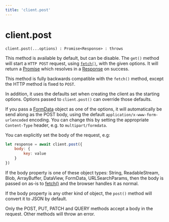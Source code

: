 ```yaml
---
title: 'client.post'
---
```

# client.post

```
client.post(...options) : Promise<Response> : throws
```

This method is available by default, but can be disable. The `get()` method will start a `HTTP POST` request, using [`fetch()`](https://developer.mozilla.org/en-US/docs/Web/API/fetch), with the given options. It will return a [Promise](https://developer.mozilla.org/en-US/docs/Web/JavaScript/Reference/Global_Objects/Promise) which resolves in a [Response](../response/) on success.

This method is fully backwards compatible with the `fetch()` method, except the HTTP method is fixed to `POST`.

In addition, it uses the defaults set when creating the client as the starting options. Options passed to `client.post()` can override those defaults.

If you pass a [FormData](../formdata/) object as one of the options, it will automatically be send along as the POST body, using the default `application/x-www-form-urlencoded` encoding. You can change this by setting the appropriate `Content-Type` header, e.g. to `multipart/formdata`.

You can explicitly set the body of the request, e.g:

```javascript
let response = await client.post({
	body: {
		key: value
	}
})
```

If the body property is one of these object types: String, ReadableStream, Blob, ArrayBuffer, DataView, FormData, URLSearchParams, then the body is passed on as-is to [fetch()]() and the browser handles it as normal.

If the body property is any other kind of object, the `post()` method will convert it to JSON by default.

Only the POST, PUT, PATCH and QUERY methods accept a body in the request. Other methods will throw an error.
